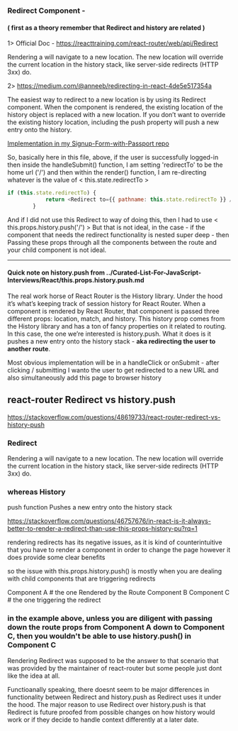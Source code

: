 ### Redirect Component -

#### ( first as a theory remember that Redirect and history are related )

1> Official Doc - https://reacttraining.com/react-router/web/api/Redirect

Rendering a <Redirect> will navigate to a new location. The new location will override the current location in the history stack, like server-side redirects (HTTP 3xx) do.

2> https://medium.com/@anneeb/redirecting-in-react-4de5e517354a

The easiest way to redirect to a new location is by using its Redirect component. When the component is rendered, the existing location of the history object is replaced with a new location. If you don’t want to override the existing history location, including the push property will push a new entry onto the history.


[Implementation in my Signup-Form-with-Passport repo](https://github.com/rohan-paul/SignUp-Form-with-Passport/blob/master/src/components/navbar.js)

So, basically here in this file, above, if the user is successfully logged-in then inside the handleSubmit() function, I am setting 'redirectTo' to be the home url ('/') and then within the render() function, I am re-directing whatever is the value of  < this.state.redirectTo >

```js
if (this.state.redirectTo) {
            return <Redirect to={{ pathname: this.state.redirectTo }} />
        }
```

And if I did not use this Redirect to way of doing this, then I had to use < this.props.history.push('/') >   But that is not ideal, in the case - if the component that needs the redirect functionality is nested super deep - then Passing these props through all the components between the route and your child component is not ideal.


*******************************************

#### Quick note on history.push from ../Curated-List-For-JavaScript-Interviews/React/this.props.history.push.md

The real work horse of React Router is the History library. Under the hood it’s what’s keeping track of session history for React Router.
When a component is rendered by React Router, that component is passed three different props: location, match, and history. This history prop comes from the History library and has a ton of fancy properties on it related to routing. In this case, the one we’re interested is history.push. What it does is it pushes a new entry onto the history stack - **aka redirecting the user to another route**.

Most obvious implementation will be in a handleClick or onSubmit - after clicking / submitting I wanto the user to get redirected to a new URL and also simultaneously add this page to browser history

## react-router Redirect vs history.push

https://stackoverflow.com/questions/48619733/react-router-redirect-vs-history-push

### Redirect

Rendering a <Redirect> will navigate to a new location. The new location will override the current location in the history stack, like server-side redirects (HTTP 3xx) do.

### whereas History

push function Pushes a new entry onto the history stack

https://stackoverflow.com/questions/46757676/in-react-is-it-always-better-to-render-a-redirect-than-use-this-props-history-pu?rq=1

rendering redirects has its negative issues, as it is kind of counterintuitive that you have to render a component in order to change the page however it does provide some clear benefits

so the issue with this.props.history.push() is mostly when you are dealing with child components that are triggering redirects

Component A # the one Rendered by the Route
  Component B
    Component C # the one triggering the redirect

### in the example above, unless you are diligent with passing down the route props from Component A down to Component C, then you wouldn't be able to use history.push() in Component C

Rendering Redirect was supposed to be the answer to that scenario that was provided by the maintainer of react-router but some people just dont like the idea at all.

Functioanally speaking, there doesnt seem to be major differences in functionality between Redirect and history.push as Redirect uses it under the hood. The major reason to use Redirect over history.push is that Redirect is future proofed from possible changes on how history would work or if they decide to handle context differently at a later date.
